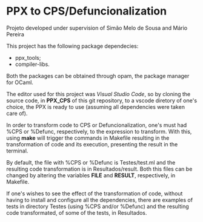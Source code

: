 # PPX to CPS/Defuncionalization

Projeto developed under supervision of Simão Melo de Sousa and Mário Pereira

This project has the following package dependecies:

+ ppx_tools;
+ compiler-libs.

Both the packages can be obtained through opam, the package manager for OCaml.

The editor used for this project was *Visual Studio Code*, so by cloning the source code, in **PPX_CPS** of this git repository, to a vscode diretory of one's choice, the PPX is ready to use (assuming all dependencies were taken care of).

In order to transform code to CPS or Defuncionalization, one's must had %CPS or %Defunc, respectively, to the expression to transform. With this, using **make** will trigger the commands in Makefile resulting in the transformation of code and its execution, presenting the result in the terminal. 

By default, the file with %CPS or %Defunc is Testes/test.ml and the resulting code transformation is in Resultados/result. Both this files can be changed by altering the variables **FILE** and **RESULT**, respectively, in Makefile.

If one's wishes to see the effect of the transformation of code, without having to install and configure all the dependencies, there are examples of tests in directory Testes (using %CPS and/or %Defunc) and the resulting code transformated, of some of the tests, in Resultados.

